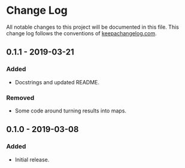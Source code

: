 # Change Log
All notable changes to this project will be documented in this file. This change log follows the conventions of [keepachangelog.com](http://keepachangelog.com/).

## 0.1.1 - 2019-03-21
### Added
- Docstrings and updated README.

### Removed
- Some code around turning results into maps.

## 0.1.0 - 2019-03-08
### Added
- Initial release.

[Unreleased]: https://github.com/2DA-Analytics/compare/0.1.1...HEAD
[0.1.1]: https://github.com/your-name/hugsql-adapter-clickhouse-native-jdbc/compare/0.1.0...0.1.1
